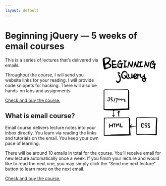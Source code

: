 ```yaml
---
layout: default
---
```


# Beginning jQuery — 5 weeks of email courses

<img src='images/beginning-jquery.svg' alt='An illustration for the course' style='float:right; width: 40%;'>

This is a series of lectures that’s delivered via emails.

Throughout the course, I will send you website links for your reading. I will provide code snippets for hacking. There will also be hands-on labs and assignments. 

<a href="https://gum.co/jquery101" class='button'>Check and buy the course.</a> 

## What is email course?

Email course delivers lecture notes into your inbox directly. You learn via reading the links and tutorials on the email. You keep your own pace of learning. 

There will be around 10 emails in total for the course. You’ll receive email for new lecture automatically once a week. If you finish your lecture and would like to read the next one, you may simply click the “Send me next lecture” button to learn more on the next email.

<a href="https://gum.co/jquery101" class='button'>Check and buy the course.</a> 
